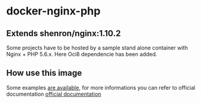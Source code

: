 # docker-nginx-php
## Extends shenron/nginx:1.10.2

Some projects have to be hosted by a sample stand alone container with Nginx + PHP 5.6.x.
Here Oci8 dependencie has been added.


## How use this image
Some examples [are available](https://github.com/shenron/docker-nginx/tree/master/nginx/examples), for more informations you can refer to official documentation [official documentation](https://hub.docker.com/_/nginx/) 
